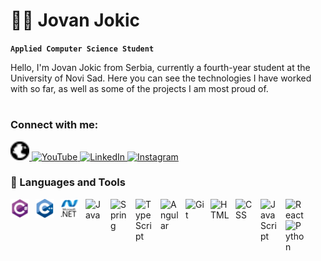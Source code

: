 # 👨‍💻 Jovan Jokic

**`Applied Computer Science Student`**

Hello, I'm Jovan Jokic from Serbia, currently a fourth-year student at the University of Novi Sad. Here you can see the technologies I have worked with so far, as well as some of the projects I am most proud of.

#

### Connect with me:


<a href="https://via-ventura.com">
    <img alt="via ventura" width="30px" src="https://raw.githubusercontent.com/iconic/open-iconic/master/svg/globe.svg"/>
</a>

<a href="https://youtube.com/@doublej8822">
    <img alt="YouTube" width="30px" src="https://upload.wikimedia.org/wikipedia/commons/6/6b/YouTube_social_media_logo_%282013-2017%29.svg"/>
</a>

<a href="https://linkedin.com/in/jovanj01">
    <img alt="LinkedIn" width="30px" src="https://upload.wikimedia.org/wikipedia/commons/e/e9/Linkedin_icon.svg"/>
</a>

<a href="https://instagram.com/jovanj01">
    <img alt="Instagram" width="30px" src="https://upload.wikimedia.org/wikipedia/commons/a/a5/Instagram_icon.png"/>
</a>


<br />

### 🧰 Languages and Tools
<img align="left" alt="C++" width="30px" style="padding-right:10px;" src="https://raw.githubusercontent.com/devicons/devicon/master/icons/csharp/csharp-original.svg" />
<img align="left" alt="C#" width="30px" style="padding-right:10px;" src="https://raw.githubusercontent.com/devicons/devicon/master/icons/cplusplus/cplusplus-original.svg" />
<img align="left" alt="Bash" width="30px" style="padding-right:10px;" src="https://raw.githubusercontent.com/devicons/devicon/master/icons/dot-net/dot-net-original-wordmark.svg" />
<img align="left" alt="Java" width="30px" style="padding-right:10px;" src="https://cdn.jsdelivr.net/gh/devicons/devicon/icons/java/java-original.svg"/>
<img align="left" alt="Spring" width="30px" style="padding-right:10px;" src="https://cdn.jsdelivr.net/gh/devicons/devicon/icons/spring/spring-original.svg" />
<img align="left" alt="TypeScript" width="30px" style="padding-right:10px;" src="https://cdn.jsdelivr.net/gh/devicons/devicon/icons/typescript/typescript-plain.svg" />
<img align="left" alt="Angular" width="30px" style="padding-right:10px;" src="https://cdn.jsdelivr.net/gh/devicons/devicon/icons/angularjs/angularjs-plain.svg" />
<img align="left" alt="Git" width="30px" style="padding-right:10px;" src="https://cdn.jsdelivr.net/gh/devicons/devicon/icons/git/git-original.svg" />
<img align="left" alt="HTML" width="30px" style="padding-right:10px;" src="https://cdn.jsdelivr.net/gh/devicons/devicon/icons/html5/html5-plain.svg" />
<img align="left" alt="CSS" width="30px" style="padding-right:10px;" src="https://cdn.jsdelivr.net/gh/devicons/devicon/icons/css3/css3-plain.svg" />
<img align="left" alt="JavaScript" width="30px" style="padding-right:10px;" src="https://cdn.jsdelivr.net/gh/devicons/devicon/icons/javascript/javascript-plain.svg" />
<img align="left" alt="React" width="30px" style="padding-right:10px;" src="https://cdn.jsdelivr.net/gh/devicons/devicon/icons/react/react-original.svg" />
<img align="left" alt="Python" width="30px" style="padding-right:10px;" src="https://cdn.jsdelivr.net/gh/devicons/devicon/icons/python/python-plain.svg" />
<br />

#


